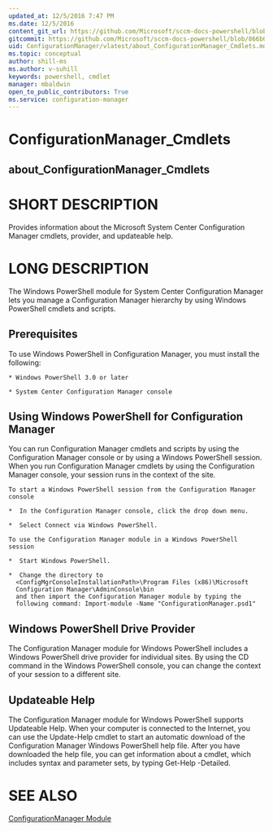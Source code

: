 ```yaml
---
updated_at: 12/5/2016 7:47 PM
ms.date: 12/5/2016
content_git_url: https://github.com/Microsoft/sccm-docs-powershell/blob/master/sccm-cmdlets/ConfigurationManager/vlatest/about_ConfigurationManager_Cmdlets.md
gitcommit: https://github.com/Microsoft/sccm-docs-powershell/blob/866b02c7a92050ce8cba72b79eee4579dd38dff6/sccm-cmdlets/ConfigurationManager/vlatest/about_ConfigurationManager_Cmdlets.md
uid: ConfigurationManager/vlatest/about_ConfigurationManager_Cmdlets.md
ms.topic: conceptual
author: shill-ms
ms.author: v-suhill
keywords: powershell, cmdlet
manager: mbaldwin
open_to_public_contributors: True
ms.service: configuration-manager
---
```

# ConfigurationManager_Cmdlets
## about_ConfigurationManager_Cmdlets

# SHORT DESCRIPTION
Provides information about the Microsoft System Center Configuration Manager
cmdlets, provider, and updateable help.

# LONG DESCRIPTION
The Windows PowerShell module for System Center Configuration Manager lets
you manage a Configuration Manager hierarchy by using Windows PowerShell
cmdlets and scripts.

## Prerequisites
To use Windows PowerShell in Configuration Manager, you must install the
following:

    * Windows PowerShell 3.0 or later

    * System Center Configuration Manager console

## Using Windows PowerShell for Configuration Manager
You can run Configuration Manager cmdlets and scripts by using the
Configuration Manager console or by using a Windows PowerShell session.
When you run Configuration Manager cmdlets by using the Configuration
Manager console, your session runs in the context of the site.

    To start a Windows PowerShell session from the Configuration Manager
    console

    *  In the Configuration Manager console, click the drop down menu.

    *  Select Connect via Windows PowerShell.

    To use the Configuration Manager module in a Windows PowerShell session

    *  Start Windows PowerShell.

    *  Change the directory to
      <ConfigMgrConsoleInstallationPath>\Program Files (x86)\Microsoft
      Configuration Manager\AdminConsole\bin
      and then import the Configuration Manager module by typing the
      following command: Import-module -Name "ConfigurationManager.psd1"

## Windows PowerShell Drive Provider
The Configuration Manager module for Windows PowerShell includes a
Windows PowerShell drive provider for individual sites. By using the
CD command in the Windows PowerShell console, you can change the context
of your session to a different site.

## Updateable Help
The Configuration Manager module for Windows PowerShell supports
Updateable Help. When your computer is connected to the Internet, you
can use the Update-Help cmdlet to start an automatic download of the
Configuration Manager Windows PowerShell help file. After you have
downloaded the help file, you can get information about a cmdlet, which
includes syntax and parameter sets, by typing Get-Help <cmdlet>
-Detailed.

# SEE ALSO
[ConfigurationManager Module](ConfigurationManager.md)
